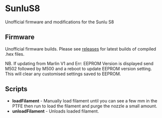 # SunluS8

Unofficial firmware and modifications for the Sunlu S8

## Firmware

Unofficial firmware builds. Please see [releases](https://github.com/LittleHobbyShop/SunluS8/releases) for latest builds of compiled .hex files.

NB. If updating from Marlin V1 and Err: EEPROM Version is displayed send M502 followed by M500 and a reboot to update EEPROM version setting. This will clear any customised settings saved to EEPROM.

## Scripts

- **loadFilament** - Manually load filament until you can see a few mm in the PTFE then run to load the filament and purge the nozzle a small amount.
- **unloadFilament** - Unloads loaded filament.
